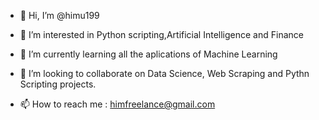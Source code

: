 - 👋 Hi, I’m @himu199

- 👀 I’m interested in Python scripting,Artificial Intelligence and Finance

- 🌱 I’m currently learning all the aplications of Machine Learning

- 💞️ I’m looking to collaborate on Data Science, Web Scraping and Pythn Scripting projects.

- 📫 How to reach me : himfreelance@gmail.com


